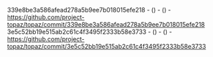 339e8be3a586afead278a5b9ee7b018015efe218 -  () -  () - https://github.com/project-topaz/topaz/commit/339e8be3a586afead278a5b9ee7b018015efe218
3e5c52bb19e515ab2c61c4f3495f2333b58e3733 -  () -  () - https://github.com/project-topaz/topaz/commit/3e5c52bb19e515ab2c61c4f3495f2333b58e3733

